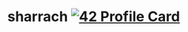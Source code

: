 # sharrach [![42 Profile Card](https://1337-readme.vercel.app/api/profile?cursus=42cursus&email=hide&login=sharrach)](https://github.com/mohouyizme/1337-readme)
